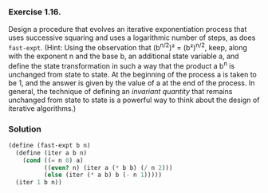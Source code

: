 ### Exercise 1.16.
Design a procedure that evolves an iterative exponentiation process that uses successive squaring and uses a logarithmic number of steps, as does `fast-expt`. (Hint: Using the observation that (b<sup>n/2</sup>)² = (b²)<sup>n/2</sup>, keep, along with the exponent n and the base b, an additional state variable a, and define the state transformation in such a way that the product a b<sup>n</sup> is unchanged from state to state. At the beginning of the process a is taken to be 1, and the answer is given by the value of a at the end of the process. In general, the technique of defining an *invariant quantity* that remains unchanged from state to state is a powerful way to think about the design of iterative algorithms.) 

### Solution
```scheme
(define (fast-expt b n)
  (define (iter a b n)
    (cond ((= n 0) a)
          ((even? n) (iter a (* b b) (/ n 2)))
          (else (iter (* a b) b (- n 1)))))
  (iter 1 b n))
```
